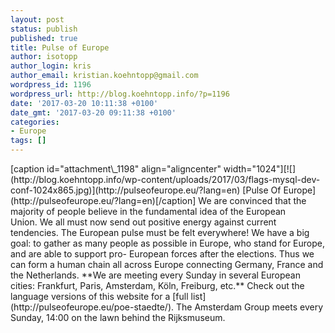 ```yaml
---
layout: post
status: publish
published: true
title: Pulse of Europe
author: isotopp
author_login: kris
author_email: kristian.koehntopp@gmail.com
wordpress_id: 1196
wordpress_url: http://blog.koehntopp.info/?p=1196
date: '2017-03-20 10:11:38 +0100'
date_gmt: '2017-03-20 09:11:38 +0100'
categories:
- Europe
tags: []
---
```

<p>[caption id="attachment\_1198" align="aligncenter" width="1024"][![](http://blog.koehntopp.info/wp-content/uploads/2017/03/flags-mysql-dev-conf-1024x865.jpg)](http://pulseofeurope.eu/?lang=en) [Pulse Of Europe](http://pulseofeurope.eu/?lang=en)[/caption] <!--more--> We are convinced that the majority of people believe in the fundamental idea of the European Union.&nbsp;We all must now send out positive energy against current tendencies. The European pulse must be felt everywhere! We have a big goal: to gather as many people as possible in Europe, who stand for Europe, and are able to support pro- European forces after the elections. Thus we can form a human chain all across Europe connecting Germany, France and the Netherlands. **We are&nbsp;meeting every Sunday in&nbsp;several European cities: Frankfurt, Paris, Amsterdam, Köln, Freiburg, etc.** Check out the language versions of this website for a [full list](http://pulseofeurope.eu/poe-staedte/). The Amsterdam Group meets every Sunday, 14:00 on the lawn behind the Rijksmuseum.</p>

